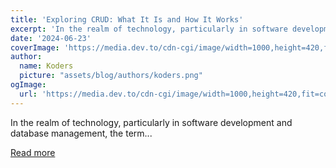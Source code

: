```yaml
---
title: 'Exploring CRUD: What It Is and How It Works'
excerpt: 'In the realm of technology, particularly in software development and database management, the term...'
date: '2024-06-23'
coverImage: 'https://media.dev.to/cdn-cgi/image/width=1000,height=420,fit=cover,gravity=auto,format=auto/https%3A%2F%2Fdev-to-uploads.s3.amazonaws.com%2Fuploads%2Farticles%2Fr9rd6rn54i8cui47oge6.jpg'
author:
  name: Koders
  picture: "assets/blog/authors/koders.png"
ogImage:
  url: 'https://media.dev.to/cdn-cgi/image/width=1000,height=420,fit=cover,gravity=auto,format=auto/https%3A%2F%2Fdev-to-uploads.s3.amazonaws.com%2Fuploads%2Farticles%2Fr9rd6rn54i8cui47oge6.jpg'
---
```


In the realm of technology, particularly in software development and database management, the term...

[Read more](https://dev.to/dk119819/exploring-crud-what-it-is-and-how-it-works-4nnk)
